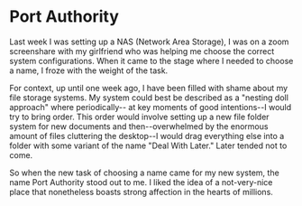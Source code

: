 # Port Authority

Last week I was setting up a NAS (Network Area Storage), I was on a zoom screenshare with my girlfriend who was helping me choose the correct system configurations. When it came to the stage where I needed to choose a name, I froze with the weight of the task. 

For context, up until one week ago, I have been filled with shame about my file storage systems. My system could best be described as a "nesting doll approach" where periodically-- at key moments of good intentions--I would try to bring order. This order would involve setting up a new file folder system for new documents and then--overwhelmed by the enormous amount of files cluttering the desktop--I would drag everything else into a folder with some variant of the name "Deal With Later." Later tended not to come. 

So when the new task of choosing a name came for my new system, the name Port Authority stood out to me. I liked the idea of a not-very-nice place that nonetheless boasts strong  affection in the hearts of millions. 
